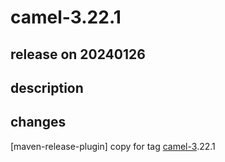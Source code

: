 # camel-3.22.1

## release on 20240126

## description

## changes

[maven-release-plugin] copy for tag <a class="issue-link js-issue-link notranslate" rel="noopener noreferrer nofollow" href="https://issues.apache.org/jira/browse/CAMEL-3">camel-3</a>.22.1

